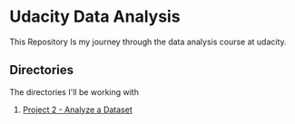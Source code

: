 # Udacity Data Analysis #
This Repository Is my journey through the data analysis course at udacity.

## Directories ##
The directories I'll be working with
1. [Project 2 - Analyze a Dataset](/project-2)

